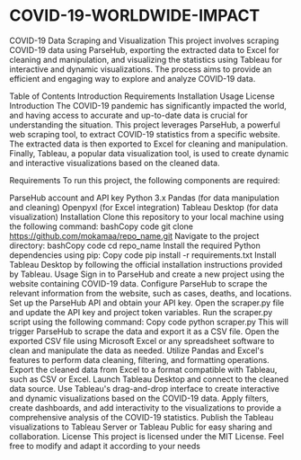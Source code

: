 # COVID-19-WORLDWIDE-IMPACT
COVID-19 Data Scraping and Visualization
This project involves scraping COVID-19 data using ParseHub, exporting the extracted data to Excel for cleaning and manipulation, and visualizing the statistics using Tableau for interactive and dynamic visualizations. The process aims to provide an efficient and engaging way to explore and analyze COVID-19 data.

Table of Contents
Introduction
Requirements
Installation
Usage
License
Introduction
The COVID-19 pandemic has significantly impacted the world, and having access to accurate and up-to-date data is crucial for understanding the situation. This project leverages ParseHub, a powerful web scraping tool, to extract COVID-19 statistics from a specific website. The extracted data is then exported to Excel for cleaning and manipulation. Finally, Tableau, a popular data visualization tool, is used to create dynamic and interactive visualizations based on the cleaned data.

Requirements
To run this project, the following components are required:

ParseHub account and API key
Python 3.x
Pandas (for data manipulation and cleaning)
Openpyxl (for Excel integration)
Tableau Desktop (for data visualization)
Installation
Clone this repository to your local machine using the following command:
bashCopy code
git clone https://github.com/mokamaa/repo_name.git
Navigate to the project directory:
bashCopy code
cd repo_name
Install the required Python dependencies using pip:
Copy code
pip install -r requirements.txt
Install Tableau Desktop by following the official installation instructions provided by Tableau.
Usage
Sign in to ParseHub and create a new project using the website containing COVID-19 data.
Configure ParseHub to scrape the relevant information from the website, such as cases, deaths, and locations.
Set up the ParseHub API and obtain your API key.
Open the scraper.py file and update the API key and project token variables.
Run the scraper.py script using the following command:
Copy code
python scraper.py
This will trigger ParseHub to scrape the data and export it as a CSV file.
Open the exported CSV file using Microsoft Excel or any spreadsheet software to clean and manipulate the data as needed.
Utilize Pandas and Excel's features to perform data cleaning, filtering, and formatting operations.
Export the cleaned data from Excel to a format compatible with Tableau, such as CSV or Excel.
Launch Tableau Desktop and connect to the cleaned data source.
Use Tableau's drag-and-drop interface to create interactive and dynamic visualizations based on the COVID-19 data.
Apply filters, create dashboards, and add interactivity to the visualizations to provide a comprehensive analysis of the COVID-19 statistics.
Publish the Tableau visualizations to Tableau Server or Tableau Public for easy sharing and collaboration.
License
This project is licensed under the MIT License. Feel free to modify and adapt it according to your needs
